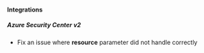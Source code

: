 
#### Integrations
##### Azure Security Center v2
- Fix an issue where **resource** parameter did not handle correctly
